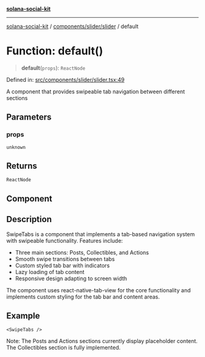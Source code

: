 [**solana-social-kit**](../../../../README.md)

***

[solana-social-kit](../../../../README.md) / [components/slider/slider](../README.md) / default

# Function: default()

> **default**(`props`): `ReactNode`

Defined in: [src/components/slider/slider.tsx:49](https://github.com/SendArcade/solana-social-starter/blob/98f94bb63d3814df24512365f6ae706d273e698f/src/components/slider/slider.tsx#L49)

A component that provides swipeable tab navigation between different sections

## Parameters

### props

`unknown`

## Returns

`ReactNode`

## Component

## Description

SwipeTabs is a component that implements a tab-based navigation system with
swipeable functionality. Features include:
- Three main sections: Posts, Collectibles, and Actions
- Smooth swipe transitions between tabs
- Custom styled tab bar with indicators
- Lazy loading of tab content
- Responsive design adapting to screen width

The component uses react-native-tab-view for the core functionality and
implements custom styling for the tab bar and content areas.

## Example

```tsx
<SwipeTabs />
```

Note: The Posts and Actions sections currently display placeholder content.
The Collectibles section is fully implemented.
